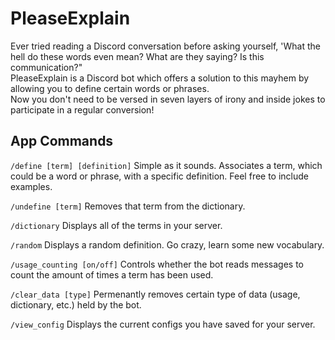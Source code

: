 # PleaseExplain

Ever tried reading a Discord conversation before asking yourself, 'What the hell do these words even mean? What are they saying? Is this communication?"  
PleaseExplain is a Discord bot which offers a solution to this mayhem by allowing you to define certain words or phrases.  
Now you don't need to be versed in seven layers of irony and inside jokes to participate in a regular conversion!

## App Commands

`/define [term] [definition]`
Simple as it sounds. Associates a term, which could be a word or phrase, with a specific definition. Feel free to include examples.  

`/undefine [term]`
Removes that term from the dictionary.  

`/dictionary`
Displays all of the terms in your server.  

`/random`
Displays a random definition. Go crazy, learn some new vocabulary.  

`/usage_counting [on/off]`
Controls whether the bot reads messages to count the amount of times a term has been used.  

`/clear_data [type]`
Permenantly removes certain type of data (usage, dictionary, etc.) held by the bot.  

`/view_config`
Displays the current configs you have saved for your server.  
